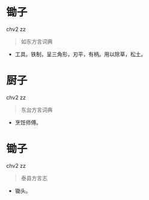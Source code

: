 # 锄子
chv2 zz
> 如东方言词典
- 工具。铁制，呈三角形，刃平，有柄。用以除草，松土。

# 厨子
chv2 zz
> 东台方言词典
- 烹饪师傅。

# 锄子
chv2 zz
> 泰县方言志
- 锄头。

